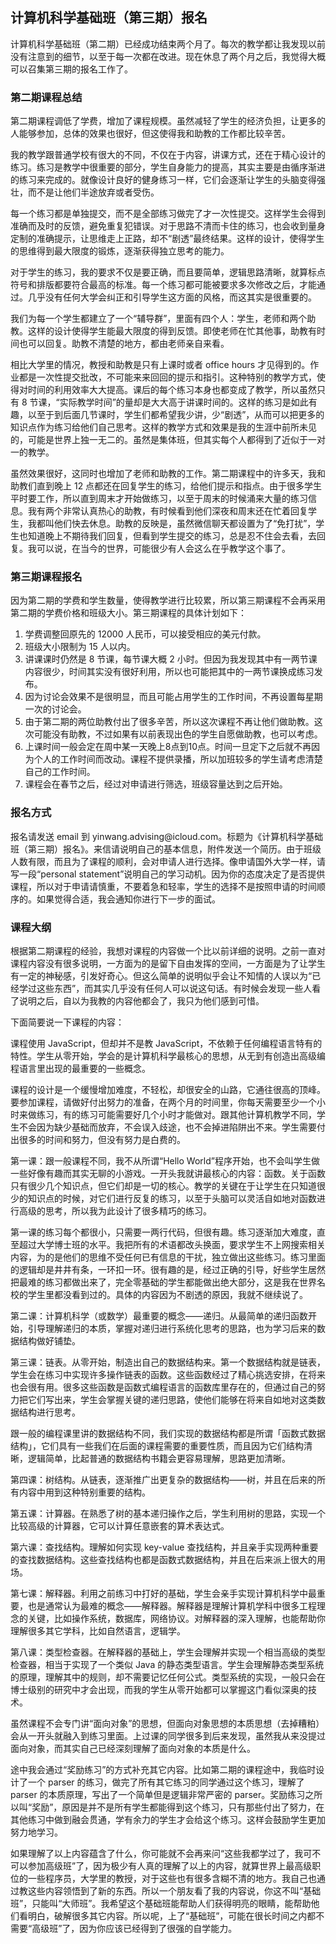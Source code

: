 <div class="inner">
<h2>计算机科学基础班（第三期）报名</h2>
<p>计算机科学基础班（第二期）已经成功结束两个月了。每次的教学都让我发现以前没有注意到的细节，以至于每一次都在改进。现在休息了两个月之后，我觉得大概可以召集第三期的报名工作了。</p>
<h3 id="第二期课程总结">第二期课程总结</h3>
<p>第二期课程调低了学费，增加了课程规模。虽然减轻了学生的经济负担，让更多的人能够参加，总体的效果也很好，但这使得我和助教的工作都比较辛苦。</p>
<p>我的教学跟普通学校有很大的不同，不仅在于内容，讲课方式，还在于精心设计的练习。练习是教学中很重要的部分，学生自身能力的提高，其实主要是由循序渐进的练习来完成的。就像设计良好的健身练习一样，它们会逐渐让学生的头脑变得强壮，而不是让他们半途放弃或者受伤。</p>
<p>每一个练习都是单独提交，而不是全部练习做完了才一次性提交。这样学生会得到准确而及时的反馈，避免重复犯错误。对于思路不清而卡住的练习，也会收到量身定制的准确提示，让思维走上正路，却不“剧透”最终结果。这样的设计，使得学生的思维得到最大限度的锻炼，逐渐获得独立思考的能力。</p>
<p>对于学生的练习，我的要求不仅是要正确，而且要简单，逻辑思路清晰，就算标点符号和排版都要符合最高的标准。每一个练习都可能被要求多次修改之后，才能通过。几乎没有任何大学会纠正和引导学生这方面的风格，而这其实是很重要的。</p>
<p>我们为每一个学生都建立了一个“辅导群”，里面有四个人：学生，老师和两个助教。这样的设计使得学生能最大限度的得到反馈。即使老师在忙其他事，助教有时间也可以回复。助教不清楚的地方，都由老师亲自来看。</p>
<p>相比大学里的情况，教授和助教是只有上课时或者 office hours 才见得到的。作业都是一次性提交批改，不可能来来回回的提示和指引。这种特别的教学方式，使得对时间的利用效率大大提高。课后的每个练习本身也都变成了教学，所以虽然只有 8 节课，“实际教学时间”的量却是大大高于讲课时间的。这样的练习是如此有趣，以至于到后面几节课时，学生们都希望我少讲，少“剧透”，从而可以把更多的知识点作为练习给他们自己思考。这样的教学方式和效果是我的生涯中前所未见的，可能是世界上独一无二的。虽然是集体班，但其实每个人都得到了近似于一对一的教学。</p>
<p>虽然效果很好，这同时也增加了老师和助教的工作。第二期课程中的许多天，我和助教们直到晚上 12 点都还在回复学生的练习，给他们提示和指点。由于很多学生平时要工作，所以直到周末才开始做练习，以至于周末的时候涌来大量的练习信息。我有两个非常认真热心的助教，有时候看到他们深夜和周末还在忙着回复学生，我都叫他们快去休息。助教的反映是，虽然微信聊天都设置为了“免打扰”，学生也知道晚上不期待我们回复，但看到学生提交的练习，总是忍不住会去看，去回复。我可以说，在当今的世界，可能很少有人会这么在乎教学这个事了。</p>
<h3 id="第三期课程报名">第三期课程报名</h3>
<p>因为第二期的学费和学生数量，使得教学进行比较累，所以第三期课程不会再采用第二期的学费价格和班级大小。第三期课程的具体计划如下：</p>
<ol>
<li>学费调整回原先的 12000 人民币，可以接受相应的美元付款。</li>
<li>班级大小限制为 15 人以内。</li>
<li>讲课课时仍然是 8 节课，每节课大概 2 小时。但因为我发现其中有一两节课内容很少，时间其实没有很好利用，所以也可能把其中的一两节课换成练习发布。</li>
<li>因为讨论会效果不是很明显，而且可能占用学生的工作时间，不再设置每星期一次的讨论会。</li>
<li>由于第二期的两位助教付出了很多辛苦，所以这次课程不再让他们做助教。这次可能没有助教，不过如果有以前表现出色的学生自愿做助教，也可以考虑。</li>
<li>上课时间一般会定在周中某一天晚上8点到10点。时间一旦定下之后就不再因为个人的工作时间而改动。课程不提供录播，所以加班较多的学生请考虑清楚自己的工作时间。</li>
<li>课程会在春节之后，经过对申请进行筛选，班级容量达到之后开始。</li>
</ol>
<h3 id="报名方式">报名方式</h3>
<p>报名请发送 email 到 yinwang.advising@icloud.com。标题为《计算机科学基础班（第三期）报名》。来信请说明自己的基本信息，附件发送一个简历。由于班级人数有限，而且为了课程的顺利，会对申请人进行选择。像申请国外大学一样，请写一段“personal statement”说明自己的学习动机。因为你的态度决定了是否提供课程，所以对于申请请慎重，不要着急和轻率，学生的选择不是按照申请的时间顺序的。如果觉得合适，我会通知你进行下一步的面试。</p>
<h3 id="课程大纲">课程大纲</h3>
<p>根据第二期课程的经验，我想对课程的内容做一个比以前详细的说明。之前一直对课程内容没有很多说明，一方面为的是留下自由发挥的空间，一方面是为了让学生有一定的神秘感，引发好奇心。但这么简单的说明似乎会让不知情的人误以为“已经学过这些东西”，而其实几乎没有任何人可以说这句话。有时候会发现一些人看了说明之后，自以为我教的内容他都会了，我只为他们感到可惜。</p>
<p>下面简要说一下课程的内容：</p>
<p>课程使用 JavaScript，但却并不是教 JavaScript，不依赖于任何编程语言特有的特性。学生从零开始，学会的是计算机科学最核心的思想，从无到有创造出高级编程语言里出现的最重要的一些概念。</p>
<p>课程的设计是一个缓慢增加难度，不轻松，却很安全的山路，它通往很高的顶峰。要参加课程，请做好付出努力的准备，在两个月的时间里，你每天需要至少一个小时来做练习，有的练习可能需要好几个小时才能做对。跟其他计算机教学不同，学生不会因为缺少基础而放弃，不会误入歧途，也不会掉进陷阱出不来。学生需要付出很多的时间和努力，但没有努力是白费的。</p>
<p>第一课：跟一般课程不同，我不从所谓“Hello World”程序开始，也不会叫学生做一些好像有趣而其实无聊的小游戏。一开头我就讲最核心的内容：函数。关于函数只有很少几个知识点，但它们却是一切的核心。教学的关键在于让学生在只知道很少的知识点的时候，对它们进行反复的练习，以至于头脑可以灵活自如地对函数进行高级的思考，所以我为此设计了很多精巧的练习。</p>
<p>第一课的练习每个都很小，只需要一两行代码，但很有趣。练习逐渐加大难度，直至超过大学博士班的水平。我把所有的术语都改头换面，要求学生不上网搜索相关内容，为的是他们的思维不受任何已有信息的干扰，独立做出这些练习。练习里面的逻辑却是井井有条，一环扣一环。很有趣的是，经过正确的引导，好些学生居然把最难的练习都做出来了，完全零基础的学生都能做出绝大部分，这是我在世界名校的学生里都没看到过的。具体的内容因为不剧透的原因，我就不继续说了。</p>
<p>第二课：计算机科学（或数学）最重要的概念——递归。从最简单的递归函数开始，引导理解递归的本质，掌握对递归进行系统化思考的思路，也为学习后来的数据结构做好铺垫。</p>
<p>第三课：链表。从零开始，制造出自己的数据结构来。第一个数据结构就是链表，学生会在练习中实现许多操作链表的函数。这些函数经过了精心挑选安排，在将来也会很有用。很多这些函数是函数式编程语言的函数库里存在的，但通过自己的努力把它们写出来，学生会掌握关键的递归思路，使他们能够在将来自如地对这类数据结构进行思考。</p>
<p>跟一般的编程课里讲的数据结构不同，我们实现的数据结构都是所谓「函数式数据结构」，它们具有一些我们在后面的课程需要的重要性质，而且因为它们结构清晰，逻辑简单，比起普通的数据结构书籍会更容易理解，思路更加清晰。</p>
<p>第四课：树结构。从链表，逐渐推广出更复杂的数据结构——树，并且在后来的所有内容中用到这种特别重要的结构。</p>
<p>第五课：计算器。在熟悉了树的基本递归操作之后，学生利用树的思路，实现一个比较高级的计算器，它可以计算任意嵌套的算术表达式。</p>
<p>第六课：查找结构。理解如何实现 key-value 查找结构，并且亲手实现两种重要的查找数据结构。这些查找结构也都是函数式数据结构，并且在后来派上很大的用场。</p>
<p>第七课：解释器。利用之前练习中打好的基础，学生会亲手实现计算机科学中最重要，也是通常认为最难的概念——解释器。解释器是理解计算机学科中很多工程理念的关键，比如操作系统，数据库，网络协议。对解释器的深入理解，也能帮助你理解很多其它学科，比如自然语言，逻辑学。</p>
<p>第八课：类型检查器。在解释器的基础上，学生会理解并实现一个相当高级的类型检查器，相当于实现了一个类似 Java 的静态类型语言。学生会理解静态类型系统的原理，理解其中的规则，却不需要记忆任何公式。类型系统的实现，一般只会在博士级别的研究中才会出现，而我的学生从零开始都可以掌握这门看似深奥的技术。</p>
<p>虽然课程不会专门讲“面向对象”的思想，但面向对象思想的本质思想（去掉糟粕）会从一开头就融入到练习里面。上过课的同学很多到后来发现，虽然我从来没提过面向对象，而其实自己已经深刻理解了面向对象的本质是什么。</p>
<p>途中我会通过“奖励练习”的方式补充其它内容。比如第二期的课程途中，我临时设计了一个 parser 的练习，做完了所有其它练习的同学通过这个练习，理解了 parser 的本质原理，写出了一个简单但是逻辑非常严密的 parser。奖励练习之所以叫“奖励”，原因是并不是所有学生都能得到这个练习，只有那些付出了努力，在其他练习中做到融会贯通，学有余力的学生才会给这个练习。这样会鼓励学生更加努力地学习。</p>
<p>如果理解了以上内容蕴含了什么，你可能就不会再来问“这些我都学过了，我可不可以参加高级班”了，因为极少有人真的理解了以上的内容，就算世界上最高级职位的一些程序员，大学里的教授，对于这些也有很多含糊不清的地方。我自己也通过教这些内容领悟到了新的东西。所以一个朋友看了我的内容说，你这不叫“基础班”，只能叫“大师班”。我希望这个基础班能帮助人们获得明亮的眼睛，能帮助他们看明白，破解很多其它内容。所以呢，上了“基础班”，可能在很长时间之内都不需要“高级班”了，因为你应该已经得到了很强的自学能力。</p>
</div>
<div class="ad-banner" style="margin-top: 5px">
<script async src="//pagead2.googlesyndication.com/pagead/js/adsbygoogle.js"></script>
<ins class="adsbygoogle"
                    style="display:inline-block;width:100%;height:90px"
                    data-ad-client="ca-pub-1331524016319584"
                    data-ad-slot="6657867155"></ins>
<script>(adsbygoogle = window.adsbygoogle || []).push({});</script>
</div>
<script data-ad-client="ca-pub-1331524016319584" async
            src="https://pagead2.googlesyndication.com/pagead/js/adsbygoogle.js">
</script>
    